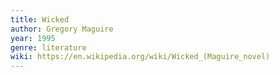```yaml
---
title: Wicked
author: Gregory Maguire
year: 1995
genre: literature
wiki: https://en.wikipedia.org/wiki/Wicked_(Maguire_novel)
---
```


